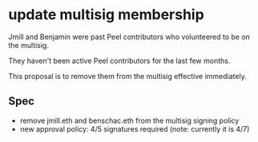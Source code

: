 # update multisig membership

Jmill and Benjamin were past Peel contributors who volunteered to be on the multisig.

They haven't been active Peel contributors for the last few months.

This proposal is to remove them from the multisig effective immediately.

## Spec

- remove jmill.eth and benschac.eth from the multisig signing policy
- new approval policy: 4/5 signatures required (note: currently it is 4/7)
